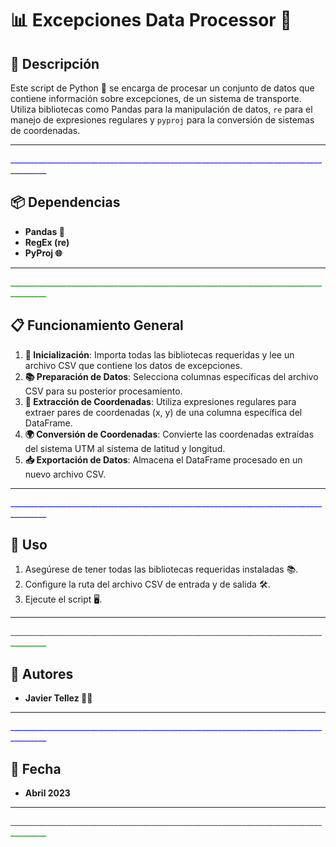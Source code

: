 
# 📊 Excepciones Data Processor 🚀

## 📘 Descripción

Este script de Python 🐍 se encarga de procesar un conjunto de datos que contiene información sobre excepciones, de un sistema de transporte. Utiliza bibliotecas como Pandas para la manipulación de datos, `re` para el manejo de expresiones regulares y `pyproj` para la conversión de sistemas de coordenadas.

---
<span style="color:blue">_______________________________________________________________________________________</span>

## 📦 Dependencias

- **Pandas 🐼**
- **RegEx (re)**
- **PyProj 🌐**

---
<span style="color:green">_______________________________________________________________________________________</span>

## 📋 Funcionamiento General

1. **🌟 Inicialización**: Importa todas las bibliotecas requeridas y lee un archivo CSV que contiene los datos de excepciones.
2. **📚 Preparación de Datos**: Selecciona columnas específicas del archivo CSV para su posterior procesamiento.
3. **🧮 Extracción de Coordenadas**: Utiliza expresiones regulares para extraer pares de coordenadas (x, y) de una columna específica del DataFrame.
4. **🌍 Conversión de Coordenadas**: Convierte las coordenadas extraídas del sistema UTM al sistema de latitud y longitud.
5. **📥 Exportación de Datos**: Almacena el DataFrame procesado en un nuevo archivo CSV.

---
<span style="color:blue">_______________________________________________________________________________________</span>

## 🚀 Uso

1. Asegúrese de tener todas las bibliotecas requeridas instaladas 📚.
2. Configure la ruta del archivo CSV de entrada y de salida 🛠️.
3. Ejecute el script 🖥️.

---
<span style="color:green">_______________________________________________________________________________________</span>

## 👥 Autores

- **Javier Tellez 🙋‍♂️**

---
<span style="color:blue">_______________________________________________________________________________________</span>

## 📅 Fecha

- **Abril 2023**

---
<span style="color:green">_______________________________________________________________________________________</span>

